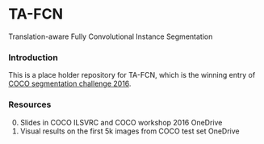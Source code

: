 # TA-FCN
Translation-aware Fully Convolutional Instance Segmentation

### Introduction

This is a place holder repository for TA-FCN, which is the winning entry of [COCO segmentation challenge 2016](http://mscoco.org/dataset/#detections-challenge2016).

### Resources

0. Slides in COCO ILSVRC and COCO workshop 2016 OneDrive
0. Visual results on the first 5k images from COCO test set OneDrive
